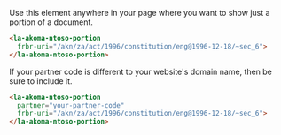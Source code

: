 Use this element anywhere in your page where you want to show just a portion of a document.

```html
<la-akoma-ntoso-portion
  frbr-uri="/akn/za/act/1996/constitution/eng@1996-12-18/~sec_6">
</la-akoma-ntoso-portion>
```

If your partner code is different to your website's domain name, then be sure to include it.

```html
<la-akoma-ntoso-portion
  partner="your-partner-code"
  frbr-uri="/akn/za/act/1996/constitution/eng@1996-12-18/~sec_6">
</la-akoma-ntoso-portion>
```
